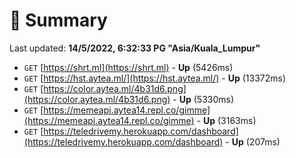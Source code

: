 # 📖 Summary
Last updated: **14/5/2022, 6:32:33 PG "Asia/Kuala_Lumpur"**

- `GET` [https://shrt.ml](https://shrt.ml) - **Up** (5426ms)
- `GET` [https://hst.aytea.ml/](https://hst.aytea.ml/) - **Up** (13372ms)
- `GET` [https://color.aytea.ml/4b31d6.png](https://color.aytea.ml/4b31d6.png) - **Up** (5330ms)
- `GET` [https://memeapi.aytea14.repl.co/gimme](https://memeapi.aytea14.repl.co/gimme) - **Up** (3163ms)
- `GET` [https://teledrivemy.herokuapp.com/dashboard](https://teledrivemy.herokuapp.com/dashboard) - **Up** (207ms)
